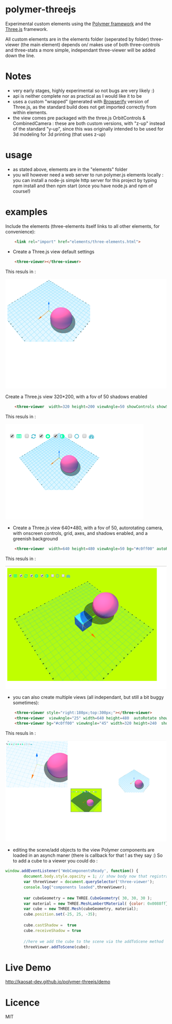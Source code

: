 polymer-threejs
===============

Experimental custom elements using the  [Polymer framework](http://www.polymer-project.org/ "Polymer framework") and the [Three.js](http://threejs.org/ "Three.js") framework.

All custom elements are in the elements folder (seperated by folder)
three-viewer (the main element) depends on/ makes use of both three-controls and three-stats
a more simple, independant three-viewer will be added down the line.

Notes
=====
- very early stages, highly experimental so not bugs are very likely :)
- api is neither complete nor as practical as I would like it to be 
- uses a custom "wrapped" (generated with [Browserify](http://browserify.org/ "Browserify") version of Three.js, as the standard build does not get imported correctly from within elements.
- the view comes pre packaged with the three.js OrbitControls & CombinedCamera : these are both custom versions, with "z-up" instead of
the standard "y-up", since this was originally intended to be used for 3d modeling for 3d printing (that uses z-up)

usage
=====
- as stated above, elements are in the "elements" folder
- you will however need a web server to run polymer.js elements locally : you can install a node-js simple http server for this project
by typing npm install and then npm start (once you have node.js and npm of course!)


examples
========




Include the elements (three-elements itself links to all other elements, for convenience): 


```html
    <link rel="import" href="elements/three-elements.html">
```

- Create a Three.js view default settings 
   

```html  
    <three-viewer></three-viewer>
```

This resuls in :

![Alt text](https://github.com/kaosat-dev/polymer-threejs/raw/master/polymer-three.js-ex0.png)

Create a Three.js view 320*200, with a fov of 50 shadows enabled
   

```html  
    <three-viewer  width=320 height=200 viewAngle=50 showControls showShadows ></three-viewer>
```

This resuls in :

![Alt text](https://github.com/kaosat-dev/polymer-threejs/raw/master/polymer-three.js-ex1.png)


- Create a Three.js view 640*480, with a fov of 50, autorotating camera, with onscreen controls, grid, axes, and shadows enabled,
and a greenish background

```html
    <three-viewer  width=640 height=480 viewAngle=50 bg="#c0ff00" autoRotate showControls showShadows showGrid showAxes></three-viewer>
```

This resuls in :

![Alt text](https://github.com/kaosat-dev/polymer-threejs/raw/master/polymer-three.js-ex2.png)
 

- you can also create multiple views (all independant, but still  a bit buggy sometimes):

```html
    <three-viewer style="right:180px;top:300px;"></three-viewer>
    <three-viewer  viewAngle="25" width=640 height=480  autoRotate showControls showShadows id="viewer1"></three-viewer>
    <three-viewer bg="#c0ff00" viewAngle="45" width=320 height=240  showControls showShadows=false style="left:680px;top:500px;border: 1px solid blue;"></three-viewer>
```


This resuls in :

![Alt text](https://github.com/kaosat-dev/polymer-threejs/raw/master/polymer-three.js-ex3.png)


- editing the scene/add objects to the view 
Polymer components are loaded in an asynch maner (there is callback for that ! as they say :)
So to add a cube to a viewer you could do :

```javascript
window.addEventListener('WebComponentsReady', function() {
	    document.body.style.opacity = 1; // show body now that registration is done.
	    var threeViewer = document.querySelector('three-viewer');
	    console.log("components loaded",threeViewer);
	      
		var cubeGeometry = new THREE.CubeGeometry( 30, 30, 30 ); 
		var material = new THREE.MeshLambertMaterial( {color: 0x0088ff} ); 
		var cube = new THREE.Mesh(cubeGeometry, material);
		cube.position.set(-25, 25, -35); 
			
		cube.castShadow =  true
	    cube.receiveShadow = true
	    
	    //here we add the cube to the scene via the addToScene method
		threeViewer.addToScene(cube);
```

Live Demo
=========
http://kaosat-dev.github.io/polymer-threejs/demo


Licence
=======
MIT
